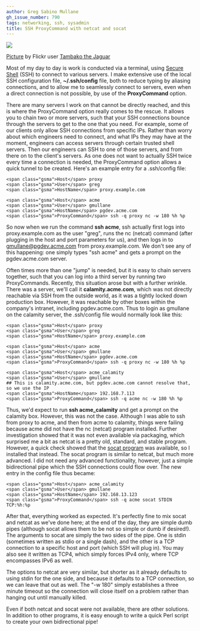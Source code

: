 ```yaml
---
author: Greg Sabino Mullane
gh_issue_number: 790
tags: networking, ssh, sysadmin
title: SSH ProxyCommand with netcat and socat
---
```




<a href="/blog/2013/04/24/socat-and-netcat-proxycommand-ssh/image-0-big.jpeg" imageanchor="1"><img border="0" src="/blog/2013/04/24/socat-and-netcat-proxycommand-ssh/image-0.jpeg"/></a>

[Picture](http://www.flickr.com/photos/tambako/5880777651/) by Flickr user [Tambako the Jaguar]()

Most of my day to day is work is conducted via a terminal, using 
[Secure Shell](http://en.wikipedia.org/wiki/Secure_Shell) 
(SSH) to connect to various servers. I make extensive use of the local SSH
configuration file, **~/.ssh/config** file, both to reduce typing by aliasing connections,
and to allow me to seamlessly connect to servers, even when a direct connection
is not possible, by use of the **ProxyCommand** option.

There are many servers I work on that cannot be directly reached, and this is
where the ProxyCommand option really comes to the rescue. It allows you to
chain two or more servers, such that your SSH connections bounce through the
servers to get to the one that you need. For example, some of our clients only allow
SSH connections from specific IPs. Rather than worry about which engineers need to connect, and
what IPs they may have at the moment, engineers can access servers through certain 
trusted shell servers. Then our engineers can SSH to one of those servers, and from
there on to the client's servers. As one does not want to actually SSH twice every time a
connection is needed, the ProxyCommand option allows a quick tunnel to be created. Here's
an example entry for a .ssh/config file:

```
<span class="gsma">Host</span> proxy
<span class="gsma">User</span> greg
<span class="gsma">HostName</span> proxy.example.com

<span class="gsma">Host</span> acme
<span class="gsma">User</span> gmullane
<span class="gsma">HostName</span> pgdev.acme.com
<span class="gsma">ProxyCommand</span> ssh -q proxy nc -w 180 %h %p
```

So now when we run the command **ssh acme**, ssh actually first logs into proxy.example.com
 as the user "greg", runs the nc (netcat) command (after plugging in the host and port parameters for us),
and then logs in to gmullane@pgdev.acme.com from proxy.example.com. We don't see any of this
happening: one simply types "ssh acme" and gets a prompt on the pgdev.acme.com server.

Often times more than one "jump" is needed, but it is easy to chain servers together,
such that you can log into a third server by running two ProxyCommands. Recently,
this situation arose but with a further wrinkle. There was a server, we'll call
it **calamity.acme.com**, which was not directly reachable via SSH from the outside world, as
it was a tightly locked down production box. However, it was reachable by other boxes
within the company's intranet, including pgdev.acme.com. Thus to login as gmullane
on the calamity server, the .ssh/config file would normally look like this:

```
<span class="gsma">Host</span> proxy
<span class="gsma">User</span> greg
<span class="gsma">HostName</span> proxy.example.com

<span class="gsma">Host</span> acme
<span class="gsma">User</span> gmullane
<span class="gsma">HostName</span> pgdev.acme.com
<span class="gsma">ProxyCommand</span> ssh -q proxy nc -w 180 %h %p

<span class="gsma">Host</span> acme_calamity
<span class="gsma">User</span> gmullane
## This is calamity.acme.com, but pgdev.acme.com cannot resolve that, so we use the IP
<span class="gsma">HostName</span> 192.168.7.113
<span class="gsma">ProxyCommand</span> ssh -q acme nc -w 180 %h %p
```

Thus, we'd expect to run **ssh acme_calamity** and get a prompt on the calamity box.
However, this was not the case. Although I was able to ssh from proxy to acme,
and then from acme to calamity, things were failing because acme did not have the nc (netcat)
program installed. Further investigation showed that it was not even available
via packaging, which surprised me a bit as netcat is a pretty old, standard,
and stable program. However, a quick check showed that the
[socat program](http://www.dest-unreach.org/socat/doc/socat.html) was available, so I installed that instead.
The socat program is similar to netcat, but much more advanced. I did not need
any advanced functionality, however, just a simple bidirectional pipe which
the SSH connections could flow over. The new entry in the config file thus
became:

```
<span class="gsma">Host</span> acme_calamity
<span class="gsma">User</span> gmullane
<span class="gsma">HostName</span> 192.168.13.123
<span class="gsma">ProxyCommand</span> ssh -q acme socat STDIN TCP:%h:%p
```

After that, everything worked as expected. It's perfectly fine to mix socat and
netcat as we've done here; at the end of the day, they are simple dumb pipes
(although socat allows them to be not so simple or dumb if desired!). The arguments
to socat are simply the two sides of the pipe. One is stdin (sometimes written as
stdio or a single dash), and the other is a TCP connection to a specific host
and port (which SSH will plug in). You may also see it written as TCP4, which
simply forces IPv4 only, where TCP encompasses IPv6 as well.

The options to netcat are very similar, but shorter as it already defaults to
using stdin for the one side, and because it defaults to a TCP connection,
so we can leave that out as well. The "-w 180" simply establishes a three minute
timeout so the connection will close itself on a problem rather than hanging out
until manually killed.

Even if both netcat and socat were not available, there are other solutions.
In addition to other programs, it is easy enough to write a quick Perl script
to create your own bidirectional pipe!


